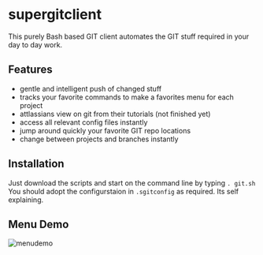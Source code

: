 # supergitclient

This purely Bash based GIT client automates the GIT stuff required in your day to day work.

## Features
* gentle and intelligent push of changed stuff
* tracks your favorite commands to make a favorites menu for each project
* attlassians view on git from their tutorials (not finished yet)
* access all relevant config files instantly
* jump around quickly your favorite GIT repo locations
* change between projects and branches instantly

## Installation

Just download the scripts and start on the command line by typing `. git.sh`
You should adopt the configurstaion in `.sgitconfig` as required. Its self explaining.

## Menu Demo

![menudemo](https://user-images.githubusercontent.com/876604/50402436-f47f8f00-0796-11e9-8226-f27bad266791.png)

